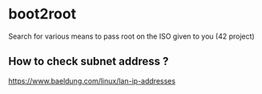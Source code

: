 # boot2root
Search for various means to pass root on the ISO given to you (42 project)

## How to check subnet address ?
https://www.baeldung.com/linux/lan-ip-addresses

